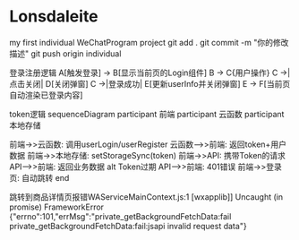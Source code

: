 # Lonsdaleite
my first individual WeChatProgram project
git add .
git commit -m "你的修改描述"
git push origin individual

登录注册逻辑
 A[触发登录] -> B[显示当前页的Login组件]
 B -> C{用户操作}
 C ->|点击关闭| D[关闭弹窗]
 C ->|登录成功| E[更新userInfo并关闭弹窗]
 E -> F[当前页自动渲染已登录内容] 
 
token逻辑
sequenceDiagram
  participant 前端
  participant 云函数
  participant 本地存储
  
  前端->>云函数: 调用userLogin/userRegister
  云函数-->>前端: 返回token+用户数据
  前端->>本地存储: setStorageSync(token)
  前端->>API: 携带Token的请求
  API-->>前端: 返回业务数据
  alt Token过期
    API-->>前端: 401错误
    前端->>登录页: 自动跳转
  end


跳转到商品详情页报错WAServiceMainContext.js:1 [wxapplib]] Uncaught (in promise) FrameworkError {"errno":101,"errMsg":"private_getBackgroundFetchData:fail private_getBackgroundFetchData:fail:jsapi invalid request data"}